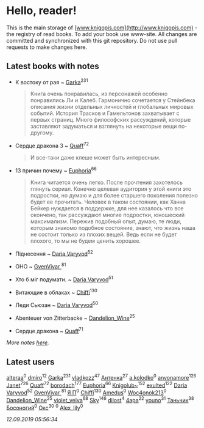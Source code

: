 # Hello, reader!
This is the main storage of [www.knigopis.com](http://www.knigopis.com) - the registry of read books.
To add your book use www-site. All changes are committed and synchronized with this git repository.
Do not use pull requests to make changes here.


## Latest books with notes
* К востоку от рая ~ [Garka](users/115/115753719718250012620-google)<sup>231</sup>
    > Книга очень понравилась, из персонажей особенно понравились Ли и Калеб. Гармонично сочетается у Стейнбека описания жизни отдельных личностей и глобальных мировых  событий. История Трасков и Гамельтонов захватывает с первых страниц. Много философских рассуждений, которые заставляют задуматься и взглянуть на некоторые вещи по-другому.

* Сердце дракона 3 ~ [Quaff](users/122/12267158-vkontakte)<sup>72</sup>
    > И все-таки даже клеше может быть интересным.

* 13 причин почему ~ [Euphoria](users/106/106304994652616315178-google)<sup>66</sup>
    > Книга читается очень легко. После прочтения захотелось глянуть сериал. Конечно целевая аудитория у этой книги это подростки, но думаю и для более старшего поколения полезно будет ее прочитать. Человек в таком состоянии, как Ханна Бейкер нуждается в поддержке, для нее казалось что все окончено, так рассуждают многие подростки, юношеский максимализм. Пережив подобный опыт, думаю, те люди, которым знакомо подобное состояние, знают, что жизнь наша не состоит только из плохих вещей.  Ведь если не будет плохого, то мы не будем ценить хорошее.

* Піднесення ~ [Daria Varyvod](users/829/829893410524253-facebook)<sup>52</sup>

* ОНО ~ [GvenVivar ](users/158/158266434925901-facebook)<sup>81</sup>

* Хто б міг подумати. ~ [Daria Varyvod](users/829/829893410524253-facebook)<sup>51</sup>

* Витающие в облаках ~ [Chiffi](users/105/105831994080785626680-google)<sup>130</sup>

* Леди Сьюзан ~ [Daria Varyvod](users/829/829893410524253-facebook)<sup>50</sup>

* Abenteuer von Zitterbacke ~ [Dandelion_Wine](users/586/58602788-vkontakte)<sup>25</sup>

* Сердце дракона ~ [Quaff](users/122/12267158-vkontakte)<sup>71</sup>


_More notes [here](latest_books_with_notes.md)._


## Latest users
[alteraa](users/289/289714610-vkontakte)<sup>0</sup> 
[dmiro](users/571/5714115-vkontakte)<sup>12</sup> 
[Garka](users/115/115753719718250012620-google)<sup>231</sup> 
[vladkozz](users/572/57239276-vkontakte)<sup>47</sup> 
[Антенка](users/118/118158645037334943900-google)<sup>27</sup> 
[a.kolodko](users/898/89847972-vkontakte)<sup>0</sup> 
[anvonamore](users/595/5957175-vkontakte)<sup>126</sup> 
[Janet](users/108/108113656204404967440-google)<sup>726</sup> 
[Quaff](users/122/12267158-vkontakte)<sup>72</sup> 
[borodach](users/157/15706320-vkontakte)<sup>177</sup> 
[Euphoria](users/106/106304994652616315178-google)<sup>66</sup> 
[Knigolub~](users/111/111878597279669641685-google)<sup>152</sup> 
[exulted](users/100/100599204551896265722-google)<sup>122</sup> 
[Daria Varyvod](users/829/829893410524253-facebook)<sup>52</sup> 
[GvenVivar ](users/158/158266434925901-facebook)<sup>81</sup> 
[Я П](users/945/9459928506407080566-mailru)<sup>0</sup> 
[Chiffi](users/105/105831994080785626680-google)<sup>130</sup> 
[Amedus](users/110/110264801141878066061-google)<sup>0</sup> 
[Woc4onok213](users/103/103474005216004236389-google)<sup>0</sup> 
[Dandelion_Wine](users/586/58602788-vkontakte)<sup>25</sup> 
[violet_velva](users/116/116961712580551399099-google)<sup>68</sup> 
[Sky](users/118/118049897850017649660-google)<sup>146</sup> 
[dilost](users/102/10206471247373307-facebook)<sup>4</sup> 
[4apa](users/117/117392596378069249667-google)<sup>22</sup> 
[youno](users/302/302928912-vkontakte)<sup>31</sup> 
[Таньчик](users/209/2096581563762610-facebook)<sup>38</sup> 
[Босоногий](users/109/109052178227950452885-google)<sup>0</sup> 
[Окс](users/102/102536471289425216982-google)<sup>30</sup> 
[](users/146/146934491-vkontakte)<sup>0</sup> 
[Alex_lily](users/117/1178872-vkontakte)<sup>0</sup> 


_12.09.2019 05:56:34_
